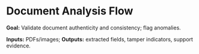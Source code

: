 # Document Analysis Flow

**Goal:** Validate document authenticity and consistency; flag anomalies.

**Inputs:** PDFs/images; **Outputs:** extracted fields, tamper indicators, support evidence.
